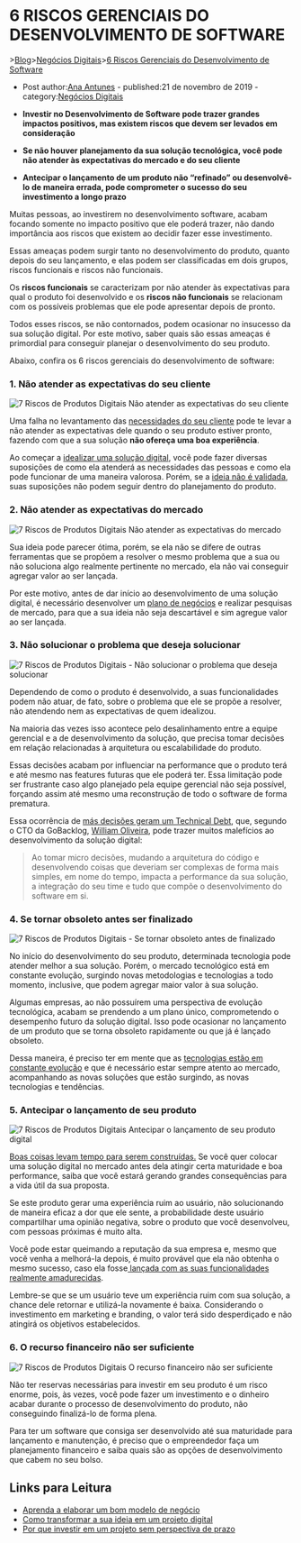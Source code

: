 # 6 RISCOS GERENCIAIS DO DESENVOLVIMENTO DE SOFTWARE

\>[Blog](https://gobacklog.com/blog/)>[Negócios Digitais](https://gobacklog.com/negocios-digitais/)>[6 Riscos Gerenciais do Desenvolvimento de Software](https://gobacklog.com/blog/riscos-gerenciais-desenvolvimento-software/)



- Post author:[Ana Antunes](https://gobacklog.com/blog/author/ana-antunes/) - published:21 de novembro de 2019 - category:[Negócios Digitais](https://gobacklog.com/negocios-digitais/)

  

- **Investir no Desenvolvimento de Software pode trazer grandes impactos positivos, mas existem riscos que devem ser levados em consideração**
- **Se não houver planejamento da sua solução tecnológica, você pode não atender às expectativas do mercado e do seu cliente**
- **Antecipar o lançamento de um produto não “refinado” ou desenvolvê-lo de maneira errada, pode comprometer o sucesso do seu investimento a longo prazo**

Muitas pessoas, ao investirem no desenvolvimento software, acabam focando somente no impacto positivo que ele poderá trazer, não dando importância aos riscos que existem ao decidir fazer esse investimento.

Essas ameaças podem surgir tanto no desenvolvimento do produto, quanto depois do seu lançamento, e elas podem ser classificadas em dois grupos, riscos funcionais e riscos não funcionais.

Os **riscos funcionais** se caracterizam por não atender às expectativas para qual o produto foi desenvolvido e os **riscos não funcionais** se relacionam com os possíveis problemas que ele pode apresentar depois de pronto.

Todos esses riscos, se não contornados, podem ocasionar no insucesso da sua solução digital. Por este motivo, saber quais são essas ameaças é primordial para conseguir planejar o desenvolvimento do seu produto.

Abaixo, confira os 6 riscos gerenciais do desenvolvimento de software:

### 1. Não atender as expectativas do seu cliente

![7 Riscos de Produtos Digitais Não atender as expectativas do seu cliente](https://gobacklog.com/wp-content/uploads/2019/11/7-Riscos-de-Produtos-Digitais-N%C3%A3o-atender-as-expectativas-do-seu-cliente.jpg)

Uma falha no levantamento das [necessidades do seu cliente](https://gobacklog.com/blog/jobs-to-be-done/) pode te levar a não atender as expectativas dele quando o seu produto estiver pronto, fazendo com que a sua solução **não ofereça uma boa experiência**. 

Ao começar a [idealizar uma solução digital](https://gobacklog.com/blog/mapas-mentais/), você pode fazer diversas suposições de como ela atenderá as necessidades das pessoas e como ela pode funcionar de uma maneira valorosa. Porém, se a [ideia não é validada](https://gobacklog.com/blog/como-validar-uma-ideia/), suas suposições não podem seguir dentro do planejamento do produto. 

### 2. Não atender as expectativas do mercado

![7 Riscos de Produtos Digitais  Não atender as expectativas do mercado](https://gobacklog.com/wp-content/uploads/2019/11/7-Riscos-de-Produtos-Digitais-N%C3%A3o-atender-as-expectativas-do-mercado.jpg)

Sua ideia pode parecer ótima, porém, se ela não se difere de outras ferramentas que se propõem a resolver o mesmo problema que a sua ou não soluciona algo realmente pertinente no mercado, ela não vai conseguir agregar valor ao ser lançada.

Por este motivo, antes de dar início ao desenvolvimento de uma solução digital, é necessário desenvolver um [plano de negócios](https://gobacklog.com/blog/plano-de-negocios/) e realizar pesquisas de mercado, para que a sua ideia não seja descartável e sim agregue valor ao ser lançada.

### 3. Não solucionar o problema que deseja solucionar

![7 Riscos de Produtos Digitais - Não solucionar o problema que deseja solucionar](https://gobacklog.com/wp-content/uploads/2019/11/7-Riscos-de-Produtos-Digitais-N%C3%A3o-solucionar-o-problema-que-deseja-solucionar.jpg)

Dependendo de como o produto é desenvolvido, a suas funcionalidades podem não atuar, de fato, sobre o problema que ele se propõe a resolver, não atendendo nem as expectativas de quem idealizou.

Na maioria das vezes isso acontece pelo desalinhamento entre a equipe gerencial e a de desenvolvimento da solução, que precisa tomar decisões em relação relacionadas à arquitetura ou escalabilidade do produto.

Essas decisões acabam por influenciar na performance que o produto terá e até mesmo nas features futuras que ele poderá ter. Essa limitação pode ser frustrante caso algo planejado pela equipe gerencial não seja possível, forçando assim até mesmo uma reconstrução de todo o software de forma prematura.

Essa ocorrência de [más decisões geram um Technical Debt](https://gobacklog.com/blog/technical-debt-consequencias/), que, segundo o CTO da GoBacklog, [William Oliveira](https://www.linkedin.com/in/aboutwilliam/), pode trazer muitos malefícios ao desenvolvimento da solução digital:

> Ao tomar micro decisões, mudando a arquitetura do código e desenvolvendo coisas que deveriam ser complexas de forma mais simples, em nome do tempo, impacta a performance da sua solução, a integração do seu time e tudo que compõe o desenvolvimento do software em si.

### 4. Se tornar obsoleto antes ser finalizado

![7 Riscos de Produtos Digitais - Se tornar obsoleto antes de finalizado](https://gobacklog.com/wp-content/uploads/2019/11/7-Riscos-de-Produtos-Digitais-Se-tornar-obseleto-antes-de-finalizado.jpg)

No início do desenvolvimento do seu produto, determinada tecnologia pode atender melhor a sua solução. Porém, o mercado tecnológico está em constante evolução, surgindo novas metodologias e tecnologias a todo momento, inclusive, que podem agregar maior valor à sua solução.

Algumas empresas, ao não possuírem uma perspectiva de evolução tecnológica, acabam se prendendo a um plano único, comprometendo o desempenho futuro da solução digital. Isso pode ocasionar no lançamento de um produto que se torna obsoleto rapidamente ou que já é lançado obsoleto.

Dessa maneira, é preciso ter em mente que as [tecnologias estão em constante evolução](https://gobacklog.com/blog/inovacao-tem-escopo/) e que é necessário estar sempre atento ao mercado, acompanhando as novas soluções que estão surgindo, as novas tecnologias e tendências.

### 5. Antecipar o lançamento de seu produto

![7 Riscos de Produtos Digitais Antecipar o lançamento de seu produto digital](https://gobacklog.com/wp-content/uploads/2019/11/7-Riscos-de-Produtos-Digitais-Antecipar-o-lan%C3%A7amento-de-seu-produto-digital.jpg)

[Boas coisas levam tempo para serem construídas.](https://gobacklog.com/blog/boas-coisas-levam-tempo-para-serem-construidas/) Se você quer colocar uma solução digital no mercado antes dela atingir certa maturidade e boa performance, saiba que você estará gerando grandes consequências para a vida útil da sua proposta.

Se este produto gerar uma experiência ruim ao usuário, não solucionando de maneira eficaz a dor que ele sente, a probabilidade deste usuário compartilhar uma opinião negativa, sobre o produto que você desenvolveu, com pessoas próximas é muito alta.

Você pode estar queimando a reputação da sua empresa e, mesmo que você venha a melhorá-la depois, é muito provável que ela não obtenha o mesmo sucesso, caso ela fosse[ lançada com as suas funcionalidades realmente amadurecidas](https://gobacklog.com/blog/razoes-para-postergar-o-lancamento-de-um-produto/).

Lembre-se que se um usuário teve um experiência ruim com sua solução, a chance dele retornar e utilizá-la novamente é baixa. Considerando o investimento em marketing e branding, o valor terá sido desperdiçado e não atingirá os objetivos estabelecidos.

### 6. O recurso financeiro não ser suficiente

![7 Riscos de Produtos Digitais O recurso financeiro não ser suficiente](https://gobacklog.com/wp-content/uploads/2019/11/7-Riscos-de-Produtos-Digitais-O-recurso-financeiro-n%C3%A3o-ser-suficiente.jpg)

Não ter reservas necessárias para investir em seu produto é um risco enorme, pois, às vezes, você pode fazer um investimento e o dinheiro acabar durante o processo de desenvolvimento do produto, não conseguindo finalizá-lo de forma plena.

Para ter um software que consiga ser desenvolvido até sua maturidade para lançamento e manutenção, é preciso que o empreendedor faça um planejamento financeiro e saiba quais são as opções de desenvolvimento que cabem no seu bolso.

## Links para Leitura

- [Aprenda a elaborar um bom modelo de negócio](https://gobacklog.com/blog/aprenda-a-elaborar-um-bom-modelo-de-negocio/)
- [Como transformar a sua ideia em um projeto digital](https://gobacklog.com/blog/transformar-sua-ideia-em-projeto-digital/)
- [Por que investir em um projeto sem perspectiva de prazo](https://gobacklog.com/blog/projeto-sem-prazo-de-entrega/)
